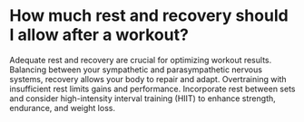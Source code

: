 # How much rest and recovery should I allow after a workout?

Adequate rest and recovery are crucial for optimizing workout results. Balancing between your sympathetic and parasympathetic nervous systems, recovery allows your body to repair and adapt. Overtraining with insufficient rest limits gains and performance. Incorporate rest between sets and consider high-intensity interval training (HIIT) to enhance strength, endurance, and weight loss.